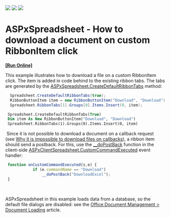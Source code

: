 <!-- default badges list -->
![](https://img.shields.io/endpoint?url=https://codecentral.devexpress.com/api/v1/VersionRange/134059990/17.2.7%2B)
[![](https://img.shields.io/badge/Open_in_DevExpress_Support_Center-FF7200?style=flat-square&logo=DevExpress&logoColor=white)](https://supportcenter.devexpress.com/ticket/details/T623622)
[![](https://img.shields.io/badge/📖_How_to_use_DevExpress_Examples-e9f6fc?style=flat-square)](https://docs.devexpress.com/GeneralInformation/403183)
<!-- default badges end -->
# ASPxSpreadsheet - How to download a document on custom RibbonItem click
<!-- run online -->
**[[Run Online]](https://codecentral.devexpress.com/134059990/)**
<!-- run online end -->


<p>This example illustrates how to download a file on a custom RibbonItem click. The item is added in code behind to the existing ribbon tabs. The tabs are generated by the <a href="https://documentation.devexpress.com/AspNet/DevExpress.Web.ASPxSpreadsheet.ASPxSpreadsheet.CreateDefaultRibbonTabs.method">ASPxSpreadsheet.CreateDefaultRibbonTabs</a> method:</p>


```cs
  Spreadsheet.CreateDefaultRibbonTabs(true);
  RibbonButtonItem item = new RibbonButtonItem("Download", "Download");
  Spreadsheet.RibbonTabs[1].Groups[0].Items.Insert(0, item);
```




```vb
 Spreadsheet.CreateDefaultRibbonTabs(True)
 Dim item As New RibbonButtonItem("Download", "Download")
 Spreadsheet.RibbonTabs(1).Groups(0).Items.Insert(0, item)

```


<p> Since it is not possible to download a document on a callback request (see <a href="https://www.devexpress.com/Support/Center/p/T135686">Why it is impossible to download files on callbacks</a>), a ribbon item should send a postback. For this, use the <a href="https://www.codeproject.com/Articles/667531/doPostBack-function">__doPostBack</a> function in the client-side <a href="https://documentation.devexpress.com/AspNet/DevExpress.Web.ASPxSpreadsheet.Scripts.ASPxClientSpreadsheet.CustomCommandExecuted.event">ASPxClientSpreadsheet.CustomCommandExecuted</a> event handler:</p>


```js
 function onCustomCommandExecuted(s,e) {
            if (e.commandName == "Download") 
                __doPostBack("DownloadExcel");
 }

```


<p> </p>
<p>ASPxSpreadsheet in this example loads data from a database, so the default file dialogs are disabled: see the <a href="https://documentation.devexpress.com/AspNet/117677/Common-Concepts/Office-Document-Management/Document-Loading">Office Document Management > Document Loading</a> article.</p>

<br/>


